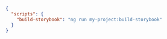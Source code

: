 ```json renderer="angular" language="js" tabTitle="script-for-builder"
{
  "scripts": {
    "build-storybook": "ng run my-project:build-storybook"
  }
}
```

